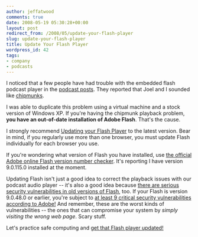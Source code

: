 ```yaml
---
author: jeffatwood
comments: true
date: 2008-05-19 05:30:28+00:00
layout: post
redirect_from: /2008/05/update-your-flash-player
slug: update-your-flash-player
title: Update Your Flash Player
wordpress_id: 42
tags:
- company
- podcasts
---
```



I noticed that a few people have had trouble with the embedded flash podcast player in the [podcast posts](http://blog.stackoverflow.com/index.php/category/podcasts/). They reported that Joel and I sounded like [chipmunks](http://en.wikipedia.org/wiki/Alvin_and_the_Chipmunks). 



I was able to duplicate this problem using a virtual machine and a stock version of Windows XP. If you're having the chipmunk playback problem, **you have an out-of-date installation of Adobe Flash**. That's the cause.



I strongly recommend [Updating your Flash Player](http://www.adobe.com/shockwave/download/download.cgi?P1_Prod_Version=ShockwaveFlash) to the latest version. Bear in mind, if you regularly use more than one browser, you must update Flash individually for each browser you use.



If you're wondering what version of Flash you have installed, use [the official Adobe online Flash version number checker](http://www.adobe.com/products/flash/about/). It's reporting I have version 9.0.115.0 installed at the moment.



Updating Flash isn't just a good idea to correct the playback issues with our podcast audio player -- it's also a good idea because [there are serious security vulnerabilities in old versions of Flash](http://www.cnet.com/8301-13554_1-9837179-33.html), too. If your Flash is version 9.0.48.0 or earlier, you're subject to [at least 9 critical security vulnerabilities according to Adobe!](http://www.adobe.com/support/security/bulletins/apsb07-20.html) And remember, these are the worst kinds of vulnerabilities -- the ones that can compromise your system by _simply visiting the wrong web page_. Scary stuff.



Let's practice safe computing and [get that Flash player updated!](http://www.adobe.com/shockwave/download/download.cgi?P1_Prod_Version=ShockwaveFlash)


